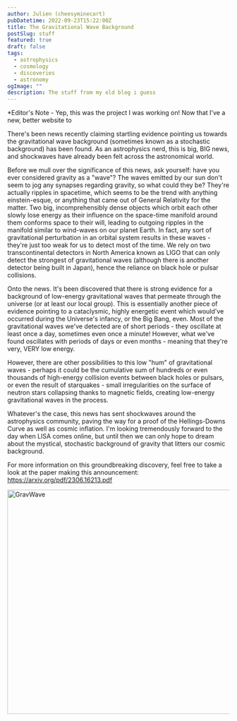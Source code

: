 ```yaml
---
author: Julien (cheesyminecart)
pubDatetime: 2022-09-23T15:22:00Z
title: The Gravitational Wave Background
postSlug: stuff
featured: true
draft: false
tags:
  - astrophysics
  - cosmology
  - discoveries
  - astronomy
ogImage: ""
description: The stuff from my old blog i guess
---
```


\*Editor's Note - Yep, this was the project I was working on! Now that I've a new, better website to

There's been news recently claiming startling evidence pointing us towards the gravitational wave background (sometimes known as a stochastic background) has been found. As an astrophysics nerd, this is big, BIG news, and shockwaves have already been felt across the astronomical world.

Before we mull over the significance of this news, ask yourself: have you ever considered gravity as a "wave"? The waves emitted by our sun don't seem to jog any synapses regarding gravity, so what could they be? They're actually ripples in spacetime, which seems to be the trend with anything einstein-esque, or anything that came out of General Relativity for the matter. Two big, incomprehensibly dense objects which orbit each other slowly lose energy as their influence on the space-time manifold around them conforms space to their will, leading to outgoing ripples in the manifold similar to wind-waves on our planet Earth. In fact, any sort of gravitational perturbation in an orbital system results in these waves - they're just too weak for us to detect most of the time. We rely on two transcontinental detectors in North America known as LIGO that can only detect the strongest of gravitational waves (although there is another detector being built in Japan), hence the reliance on black hole or pulsar collisions.

Onto the news. It's been discovered that there is strong evidence for a background of low-energy gravitational waves that permeate through the universe (or at least our local group). This is essentially another piece of evidence pointing to a cataclysmic, highly energetic event which would've occurred during the Universe's infancy, or the Big Bang, even. Most of the gravitational waves we've detected are of short periods - they oscillate at least once a day, sometimes even once a minute! However, what we've found oscillates with periods of days or even months - meaning that they're very, VERY low energy.

However, there are other possibilities to this low "hum" of gravitational waves - perhaps it could be the cumulative sum of hundreds or even thousands of high-energy collision events between black holes or pulsars, or even the result of starquakes - small irregularities on the surface of neutron stars collapsing thanks to magnetic fields, creating low-energy gravitational waves in the process.

Whatever's the case, this news has sent shockwaves around the astrophysics community, paving the way for a proof of the Hellings-Downs Curve as well as cosmic inflation. I'm looking tremendously forward to the day when LISA comes online, but until then we can only hope to dream about the mystical, stochastic background of gravity that litters our cosmic background.

For more information on this groundbreaking discovery, feel free to take a look at the paper making this announcement:
https://arxiv.org/pdf/2306.16213.pdf

<div>
    <img src="https://divisions-prod.s3.amazonaws.com/root/images/NANOGrav_PTA_GWB_15yr-WEB.original.jpg" alt="GravWave" width="916" height="508">
</div>
